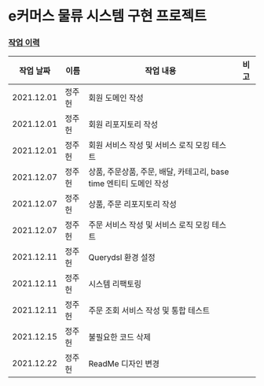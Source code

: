 
# e커머스 물류 시스템 구현 프로젝트

### [작업 이력](/CloneAmazonProject/README.md)

|작업 날짜|이름|작업 내용|비고|
| ------ | ------ |  ------ | ------ |
| 2021.12.01 | 정주헌 |회원 도메인 작성| |
| 2021.12.01 | 정주헌 |회원 리포지토리 작성| |
| 2021.12.01 | 정주헌 |회원 서비스 작성 및 서비스 로직 모킹 테스트| |
| 2021.12.07 | 정주헌 |상품, 주문상품, 주문, 배달, 카테고리, base time 엔티티 도메인 작성| |
| 2021.12.07 | 정주헌 |상품, 주문 리포지토리 작성| |
| 2021.12.07 | 정주헌 |주문 서비스 작성 및 서비스 로직 모킹 테스트| |
| 2021.12.11 | 정주헌 |Querydsl 환경 설정| |
| 2021.12.11 | 정주헌 |시스템 리팩토링| |
| 2021.12.11 | 정주헌 |주문 조회 서비스 작성 및 통합 테스트| |
| 2021.12.15 | 정주헌 |불필요한 코드 삭제| |
| 2021.12.22 | 정주헌 |ReadMe 디자인 변경| |
